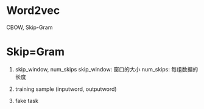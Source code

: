 # Word2vec
CBOW, Skip-Gram

# Skip=Gram
1. skip_window, num_skips
skip_window: 窗口的大小
num_skips: 每组数据的长度

2. training sample
 (inputword, outputword)

3. fake task


